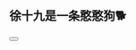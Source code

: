 ## 徐十九是一条憨憨狗🐕
<from action="https://armin1024.github.io" method="get">
  <button type="submit" value="点击跳槽"/>
</form>
